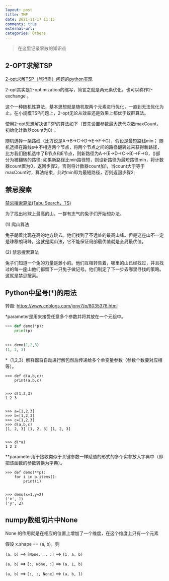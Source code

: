 ```yaml
---
layout: post
title: TMP
date: 2021-11-17 11:15
comments: true
external-url:
categories: Others
---
```


> 在这里记录零散的知识点

## 2-OPT求解TSP

[2-opt求解TSP（旅行商）问题的python实现](https://blog.csdn.net/qq_33256688/article/details/75642525)

2-opt其实是2-optimization的缩写，简言之就是两元素优化。也可以称作2-exchange 。

这个一种随机性算法，基本思想就是随机取两个元素进行优化，一直到无法优化为止。在小规模TSP问题上，2-opt无论从效率还是效果上都优于蚁群算法。

使用2-opt思想解决该TSP的算法如下（首先设置参数最大迭代次数maxCount，初始化计数器count为0）：

随机选择一条路线（比方说是A->B->C->D->E->F->G），假设是最短路线min；
随机选择在路线s中不相连两个节点，将两个节点之间的路径翻转过来获得新路径，比方我们随机选中了B节点和E节点，则新路径为A->(E->D->C->B)->F->G，()部分为被翻转的路径;
如果新路径比min路径短，则设新路径为最短路径min，将计数器count置为0，返回步骤2，否则将计数器count加1，当count大于等于maxCount时，算法结束，此时min即为最短路径，否则返回步骤2;

## 禁忌搜索

[禁忌搜索算法(Tabu Search，TS)](https://www.cnblogs.com/dengfaheng/p/9737556.html)

为了找出地球上最高的山，一群有志气的兔子们开始想办法。 

(1) 爬山算法

兔子朝着比现在高的地方跳去。他们找到了不远处的最高山峰。但是这座山不一定是珠穆朗玛峰。这就是爬山法，它不能保证局部最优值就是全局最优值。 

(2) 禁忌搜索算法

兔子们知道一个兔的力量是渺小的。他们互相转告着，哪里的山已经找过，并且找过的每一座山他们都留下一只兔子做记号。他们制定了下一步去哪里寻找的策略。这就是禁忌搜索。

## Python中星号(*)的用法

转自: https://www.cnblogs.com/jony7/p/8035376.html

*parameter是用来接受任意多个参数并将其放在一个元组中。

```python
>>> def demo(*p):
    print(p)
 
    
>>> demo(1,2,3)
(1, 2, 3)
```

*（1,2,3）解释器将自动进行解包然后传递给多个单变量参数（参数个数要对应相等）。

```
>>> def d(a,b,c):
    print(a,b,c)
 
    
>>> d(1,2,3)
1 2 3
 
 
>>> a=[1,2,3]
>>> b=[1,2,3]
>>> c=[1,2,3]
>>> d(a,b,c)
[1, 2, 3] [1, 2, 3] [1, 2, 3]
 
    
>>> d(*a)
1 2 3
```

 **parameter用于接收类似于关键参数一样赋值的形式的多个实参放入字典中（即把该函数的参数转换为字典）。

```
>>> def demo(**p):
    for i in p.items():
        print(i)
 
        
>>> demo(x=1,y=2)
('x', 1)
('y', 2)
```

## numpy数组切片中None

None 的作用就是在相应的位置上增加了一个维度，在这个维度上只有一个元素

假设 x.shape == (a, b)，则

`(a, b)` ==> `[None, :, :]` ==> `(1, a, b)`

`(a, b)` ==> `[:, None, :]` ==> `(a, 1, b)`

`(a, b)` ==> `[:, :, None]` ==> `(a, b, 1)` 